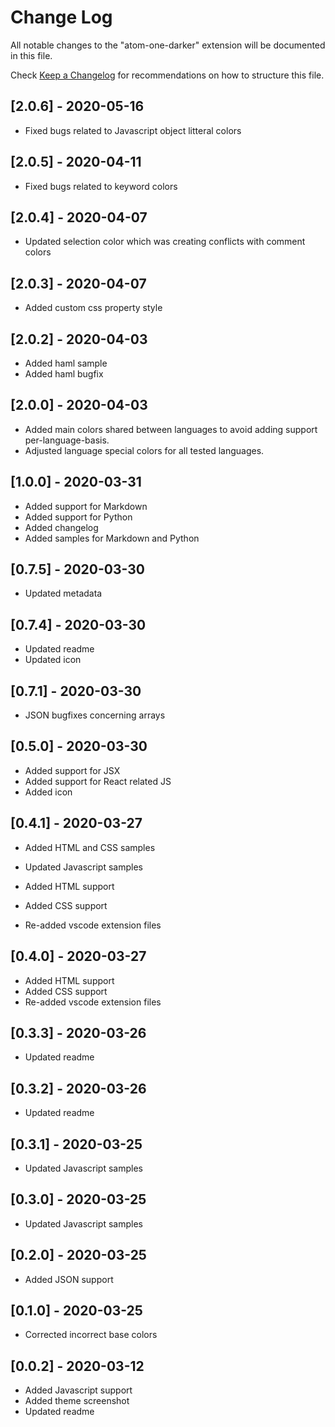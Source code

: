 # Change Log

All notable changes to the "atom-one-darker" extension will be documented in this file.

Check [Keep a Changelog](http://keepachangelog.com/) for recommendations on how to structure this file.

## [2.0.6] - 2020-05-16

- Fixed bugs related to Javascript object litteral colors

## [2.0.5] - 2020-04-11

- Fixed bugs related to keyword colors

## [2.0.4] - 2020-04-07

- Updated selection color which was creating conflicts with comment colors

## [2.0.3] - 2020-04-07

- Added custom css property style

## [2.0.2] - 2020-04-03

- Added haml sample
- Added haml bugfix

## [2.0.0] - 2020-04-03

- Added main colors shared between languages to avoid adding support per-language-basis.
- Adjusted language special colors for all tested languages.

## [1.0.0] - 2020-03-31

- Added support for Markdown
- Added support for Python
- Added changelog
- Added samples for Markdown and Python

## [0.7.5] - 2020-03-30

- Updated metadata

## [0.7.4] - 2020-03-30

- Updated readme
- Updated icon

## [0.7.1] - 2020-03-30

- JSON bugfixes concerning arrays

## [0.5.0] - 2020-03-30

- Added support for JSX
- Added support for React related JS
- Added icon

## [0.4.1] - 2020-03-27

- Added HTML and CSS samples
- Updated Javascript samples

- Added HTML support
- Added CSS support
- Re-added vscode extension files

## [0.4.0] - 2020-03-27

- Added HTML support
- Added CSS support
- Re-added vscode extension files

## [0.3.3] - 2020-03-26

- Updated readme

## [0.3.2] - 2020-03-26

- Updated readme

## [0.3.1] - 2020-03-25

- Updated Javascript samples

## [0.3.0] - 2020-03-25

- Updated Javascript samples

## [0.2.0] - 2020-03-25

- Added JSON support

## [0.1.0] - 2020-03-25

- Corrected incorrect base colors

## [0.0.2] - 2020-03-12

- Added Javascript support
- Added theme screenshot
- Updated readme
